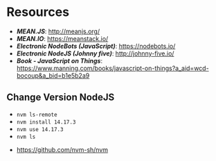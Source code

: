 # Resources

* **_MEAN.JS_**: http://meanjs.org/
* **_MEAN.IO_**: https://meanstack.io/
* **_Electronic NodeBots (JavaScript)_**: https://nodebots.io/
* **_Electronic NodeJS (Johnny five)_**: http://johnny-five.io/  
* **_Book - JavaScript on Things_**: https://www.manning.com/books/javascript-on-things?a_aid=wcd-bocoup&a_bid=b1e5b2a9


## Change Version NodeJS

* `nvm ls-remote`
* `nvm install 14.17.3`
* `nvm use 14.17.3`
* `nvm ls`


- https://github.com/nvm-sh/nvm